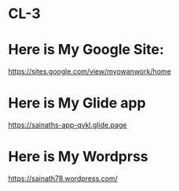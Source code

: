 # CL-3
# Here is My Google Site:
https://sites.google.com/view/myowanwork/home


# Here is My Glide app
https://sainaths-app-qvkl.glide.page


# Here is My Wordprss
https://sainath78.wordpress.com/
